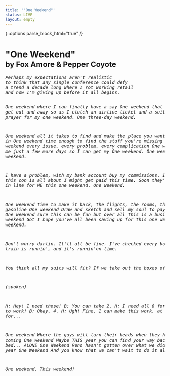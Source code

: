 ```yaml
---
title: '"One Weekend"'
status: LIVE
layout: empty
---
```


{::options parse_block_html="true" /}

<div class="textcenter">
<h1>"One Weekend" <br> <small>by Fox Amore &amp; Pepper Coyote</small>
</h1>
<pre style="font-style: italic;">
Perhaps my expectations aren't realistic
to think that any single conference could defy
a trend a decade long where I rot working retail
and now I'm giving up before it all begins.

One weekend
where I can finally have a say
One weekend
that lets me get out and away so as I
clutch an airline ticket and a suitcase say a prayer for
my one weekend.
One three-day weekend.

One weekend
all it takes to find and make the place you want to live in
One weekend
time enough to find the stuff you're missing out on
One weekend
every issue, every problem, every complication
One weekend
give me just a few more days so I can get my
One weekend. One weekend. One weekend.

I have a problem, with my bank account
buy my commissions. It's what this con is all about
I might get paid this time. Soon they'll all
wait in line for ME this one weekend. One weekend.

One weekend
time to make it back, the flights, the rooms, the gasoline
One weekend
Draw and sketch and sell my soul to pay the bills
One weekend
sure this can be fun but over all this is a business
One weekend
Got I hope you've all been saving up for this one weekend
one weekend.

Don't worry darlin. It'll all be fine.
I've checked every box, this train is runnin', and it's
runnin'on time.

You think all my suits will fit?
If we take out the boxes of wine

(spoken)

H: Hey! I need those!
B: You can take 2.
H: I need all 8 for the game to work!
B: Okay, 4.
H: Ugh! Fine. I can make this work, at least for...

One weekend
Where the guys will turn their heads when they hear
I'm coming
One Weekend
Maybe THIS year you can find your way back to your
bed... ALONE
One Weekend
Reno hasn't gotten over what we did there last year
One Weekend
And you know that we can't wait to do it all again

One weekend. This weekend!
</pre>
</div>
